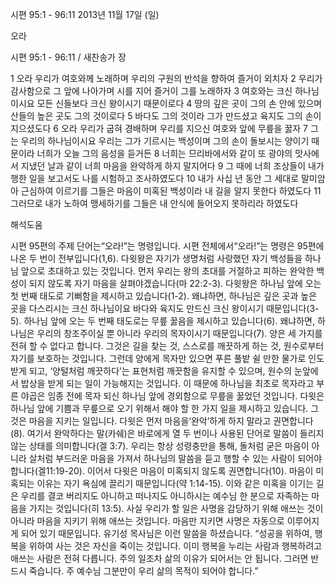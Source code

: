 시편 95:1 - 96:11 
2013년 11월 17일 (일)

오라



시편 95:1 - 96:11 / 새찬송가  장


1 오라 우리가 여호와께 노래하며 우리의 구원의 반석을 향하여 즐거이 외치자
2 우리가 감사함으로 그 앞에 나아가며 시를 지어 즐거이 그를 노래하자
3 여호와는 크신 하나님이시요 모든 신들보다 크신 왕이시기 때문이로다
4 땅의 깊은 곳이 그의 손 안에 있으며 산들의 높은 곳도 그의 것이로다
5 바다도 그의 것이라 그가 만드셨고 육지도 그의 손이 지으셨도다
6 오라 우리가 굽혀 경배하며 우리를 지으신 여호와 앞에 무릎을 꿇자
7 그는 우리의 하나님이시요 우리는 그가 기르시는 백성이며 그의 손이 돌보시는 양이기 때문이라 너희가 오늘 그의 음성을 듣거든
8 너희는 므리바에서와 같이 또 광야의 맛사에서 지냈던 날과 같이 너희 마음을 완악하게 하지 말지어다
9 그 때에 너희 조상들이 내가 행한 일을 보고서도 나를 시험하고 조사하였도다
10 내가 사십 년 동안 그 세대로 말미암아 근심하여 이르기를 그들은 마음이 미혹된 백성이라 내 길을 알지 못한다 하였도다
11 그러므로 내가 노하여 맹세하기를 그들은 내 안식에 들어오지 못하리라 하였도다

해석도움





시편 95편의 주제 단어는“오라!”는 명령입니다. 시편 전체에서“오라!”는 명령은 95편에 나온 두 번이 전부입니다(1,6). 다윗왕은 자기가 생명처럼 사랑했던 자기 백성들을 하나님 앞으로 초대하고 있는 것입니다. 먼저 우리는 왕의 초대를 거절하고 피하는 완악한 백성이 되지 않도록 자기 마음을 살펴야겠습니다(마 22:2-3).
다윗왕은 하나님 앞에 오는 첫 번째 태도로 기뻐함을 제시하고 있습니다(1-2). 왜냐하면, 하나님은 깊은 곳과 높은 곳을 다스리시는 크신 하나님이요 바다와 육지도 만드신 크신 왕이시기 때문입니다(3-5). 하나님 앞에 오는 두 번째 태도로는 무릎 꿇음을 제시하고 있습니다(6). 왜냐하면, 하나님은 우리의 창조주이실 뿐 아니라 우리의 목자이시기 때문입니다(7). 양은 세 가지를 전혀 할 수 없다고 합니다. 그것은 길을 찾는 것, 스스로를 깨끗하게 하는 것, 원수로부터 자기를 보호하는 것입니다. 그런데 양에게 목자만 있으면 푸른 풀밭 쉴 만한 물가로 인도받게 되고, ‘양털처럼 깨끗하다’는 표현처럼 깨끗함을 유지할 수 있으며, 원수의 눈앞에서 밥상을 받게 되는 일이 가능해지는 것입니다. 이 때문에 하나님을 최초로 목자라고 부른 야곱은 임종 전에 목자 되신 하나님 앞에 경외함으로 무릎을 꿇었던 것입니다.
다윗은 하나님 앞에 기쁨과 무릎으로 오기 위해서 해야 할 한 가지 일을 제시하고 있습니다. 그것은 마음을 지키는 일입니다. 다윗은 먼저 마음을‘완악’하게 하지 말라고 권면합니다(8). 여기서 완악하다는 말(카쉐)은 바로에게 열 두 번이나 사용된 단어로 말씀이 들리지 않는 상태를 의미합니다(겔 3:7). 우리는 항상 성령충만을 통해, 돌처럼 굳은 마음이 아니라 살처럼 부드러운 마음을 가져서 하나님의 말씀을 듣고 행할 수 있는 사람이 되어야 합니다(겔11:19-20). 이어서 다윗은 마음이 미혹되지 않도록 권면합니다(10). 마음이 미혹되는 이유는 자기 욕심에 끌리기 때문입니다(약 1:14-15). 이와 같은 미혹을 이기는 길은 우리를 결코 버리지도 아니하고 떠나지도 아니하시는 예수님 한 분으로 자족하는 마음을 가지는 것입니다(히 13:5).
사실 우리가 할 일은 사명을 감당하기 위해 애쓰는 것이 아니라 마음을 지키기 위해 애쓰는 것입니다. 마음만 지키면 사명은 자동으로 이루어지게 되어 있기 때문입니다. 유기성 목사님은 이런 말씀을 하셨습니다. “성공을 위하여, 행복을 위하여 사는 것은 자신을 죽이는 것입니다. 이미 행복을 누리는 사람과 행복하려고 애쓰는 사람은 전혀 다릅니다. 주의 일조차 삶의 이유가 되어서는 안 됩니다. 그러면 반드시 죽습니다. 주 예수님 그분만이 우리 삶의 목적이 되어야 합니다.”